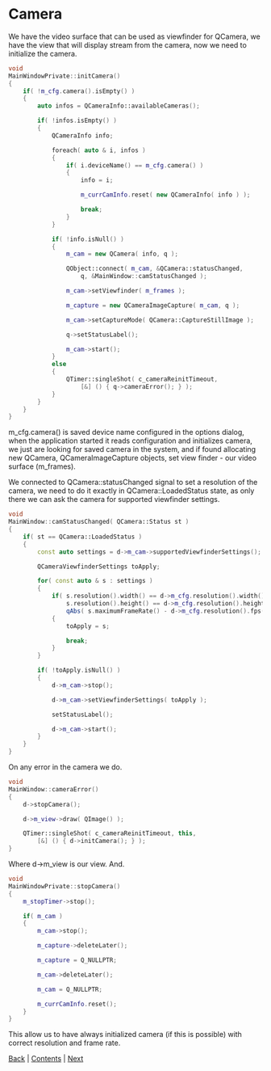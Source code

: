 # Camera

We have the video surface that can be used as viewfinder for QCamera,
we have the view that will display stream from the camera, now we need
to initialize the camera.

```cpp
void
MainWindowPrivate::initCamera()
{
	if( !m_cfg.camera().isEmpty() )
	{
		auto infos = QCameraInfo::availableCameras();

		if( !infos.isEmpty() )
		{
			QCameraInfo info;

			foreach( auto & i, infos )
			{
				if( i.deviceName() == m_cfg.camera() )
				{
					info = i;

					m_currCamInfo.reset( new QCameraInfo( info ) );

					break;
				}
			}

			if( !info.isNull() )
			{
				m_cam = new QCamera( info, q );

				QObject::connect( m_cam, &QCamera::statusChanged,
					q, &MainWindow::camStatusChanged );

				m_cam->setViewfinder( m_frames );

				m_capture = new QCameraImageCapture( m_cam, q );

				m_cam->setCaptureMode( QCamera::CaptureStillImage );

				q->setStatusLabel();

				m_cam->start();
			}
			else
			{
				QTimer::singleShot( c_cameraReinitTimeout,
					[&] () { q->cameraError(); } );
			}
		}
	}
}
```

m_cfg.camera() is saved device name configured in the options dialog, when the application
started it reads configuration and initializes camera, we just are looking for saved
camera in the system, and if found allocating new QCamera, QCameraImageCapture objects,
set view finder - our video surface (m_frames).

We connected to QCamera::statusChanged signal to set a resolution of the camera, we
need to do it exactly in QCamera::LoadedStatus state, as only there we can ask the
camera for supported viewfinder settings.

```cpp
void
MainWindow::camStatusChanged( QCamera::Status st )
{
	if( st == QCamera::LoadedStatus )
	{
		const auto settings = d->m_cam->supportedViewfinderSettings();

		QCameraViewfinderSettings toApply;

		for( const auto & s : settings )
		{
			if( s.resolution().width() == d->m_cfg.resolution().width() &&
				s.resolution().height() == d->m_cfg.resolution().height() &&
				qAbs( s.maximumFrameRate() - d->m_cfg.resolution().fps() ) <= 0.001 )
			{
				toApply = s;

				break;
			}
		}

		if( !toApply.isNull() )
		{
			d->m_cam->stop();

			d->m_cam->setViewfinderSettings( toApply );

			setStatusLabel();

			d->m_cam->start();
		}
	}
}
```

On any error in the camera we do.

```cpp
void
MainWindow::cameraError()
{
	d->stopCamera();

	d->m_view->draw( QImage() );

	QTimer::singleShot( c_cameraReinitTimeout, this,
		[&] () { d->initCamera(); } );
}
```

Where d->m_view is our view. And.

```cpp
void
MainWindowPrivate::stopCamera()
{
	m_stopTimer->stop();

	if( m_cam )
	{
		m_cam->stop();

		m_capture->deleteLater();

		m_capture = Q_NULLPTR;

		m_cam->deleteLater();

		m_cam = Q_NULLPTR;

		m_currCamInfo.reset();
	}
}
```

This allow us to have always initialized camera (if this is possible) with
correct resolution and frame rate.

[Back](surface.md) | [Contents](../README.md) | [Next](capture.md)